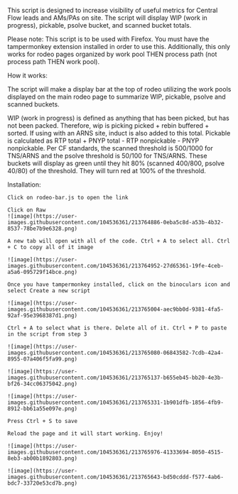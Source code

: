

This script is designed to increase visibility of useful metrics for Central Flow leads and AMs/PAs on site. The script will display WIP (work in progress), pickable, psolve bucket, and scanned bucket totals.

Please note: This script is to be used with Firefox. You must have the tampermonkey extension installed in order to use this. Additionally, this only works for rodeo pages organized by work pool THEN process path (not process path THEN work pool).

How it works:

The script will make a display bar at the top of rodeo utilizing the work pools displayed on the main rodeo page to summarize WIP, pickable, psolve and scanned buckets.

WIP (work in progress) is defined as anything that has been picked, but has not been packed. Therefore, wip is picking picked + rebin buffered + sorted. If using with an ARNS site, induct is also added to this total.
Pickable is calculated as RTP total + PNYP total - RTP nonpickable - PNYP nonpickable.
Per CF standards, the scanned threshold is 500/1000 for TNS/ARNS and the psolve threshold is 50/100 for TNS/ARNS. These buckets will display as green until they hit 80% (scanned 400/800, psolve 40/80) of the threshold. They will turn red at 100% of the threshold.

Installation:

    Click on rodeo-bar.js to open the link

    Click on Raw 
    ![image](https://user-images.githubusercontent.com/104536361/213764886-0eba5c8d-a53b-4b32-8537-78be7b9e6328.png)
    
    A new tab will open with all of the code. Ctrl + A to select all. Ctrl + C to copy all of it image
    
    ![image](https://user-images.githubusercontent.com/104536361/213764952-27d65361-19fe-4ceb-a5a6-095729f14bce.png)

    Once you have tampermonkey installed, click on the binoculars icon and select Create a new script 
    
    ![image](https://user-images.githubusercontent.com/104536361/213765004-aec9bb0d-9381-4fa5-92af-95e3968387d1.png)

    Ctrl + A to select what is there. Delete all of it. Ctrl + P to paste in the script from step 3 
    
    ![image](https://user-images.githubusercontent.com/104536361/213765080-06843582-7cdb-42a4-8955-07a406f5fa99.png)
    
    ![image](https://user-images.githubusercontent.com/104536361/213765137-b655eb45-bb20-4e3b-bf26-34cc06375042.png)
    
    ![image](https://user-images.githubusercontent.com/104536361/213765331-1b901dfb-1856-4fb9-8912-bb61a55e097e.png)

    Press Ctrl + S to save
    
    Reload the page and it will start working. Enjoy!
    
    ![image](https://user-images.githubusercontent.com/104536361/213765976-41333694-8050-4515-8eb3-ab00b1892803.png)

    ![image](https://user-images.githubusercontent.com/104536361/213765643-bd50cddd-f577-4ab6-bdc7-33720e53cd7b.png)
    

